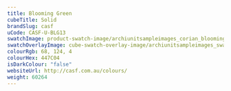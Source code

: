```yaml
---
title: Blooming Green
cubeTitle: Solid
brandSlug: casf
uCode: CASF-U-BLG13
swatchImage: product-swatch-image/archiunitsampleimages_corian_blooming-green.jpg
swatchOverlayImage: cube-swatch-overlay-image/archiunitsampleimages_swatch-overlay_corian.png
colourRgb: 68, 124, 4
colourHex: 447C04
isDarkColour: "false"
websiteUrl: http://casf.com.au/colours/
weight: 60264
---
```

